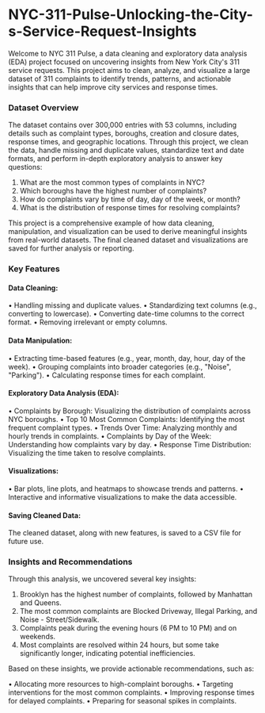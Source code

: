 # NYC-311-Pulse-Unlocking-the-City-s-Service-Request-Insights

Welcome to NYC 311 Pulse, a data cleaning and exploratory data analysis (EDA) project focused on uncovering insights from New York City's 311 service requests. This project aims to clean, analyze, and visualize a large dataset of 311 complaints to identify trends, patterns, and actionable insights that can help improve city services and response times.

### Dataset Overview
The dataset contains over 300,000 entries with 53 columns, including details such as complaint types, boroughs, creation and closure dates, response times, and geographic locations. Through this project, we clean the data, handle missing and duplicate values, standardize text and date formats, and perform in-depth exploratory analysis to answer key questions:
1. What are the most common types of complaints in NYC?
2. Which boroughs have the highest number of complaints?
3. How do complaints vary by time of day, day of the week, or month?
4. What is the distribution of response times for resolving complaints?

This project is a comprehensive example of how data cleaning, manipulation, and visualization can be used to derive meaningful insights from real-world datasets. The final cleaned dataset and visualizations are saved for further analysis or reporting.

### Key Features

#### Data Cleaning:
 • Handling missing and duplicate values.
 • Standardizing text columns (e.g., converting to lowercase).
 • Converting date-time columns to the correct format.
 • Removing irrelevant or empty columns.

#### Data Manipulation:
 • Extracting time-based features (e.g., year, month, day, hour, day of the week).
 • Grouping complaints into broader categories (e.g., "Noise", "Parking").
 • Calculating response times for each complaint.

#### Exploratory Data Analysis (EDA):
 • Complaints by Borough: Visualizing the distribution of complaints across NYC boroughs.
 • Top 10 Most Common Complaints: Identifying the most frequent complaint types.
 • Trends Over Time: Analyzing monthly and hourly trends in complaints.
 • Complaints by Day of the Week: Understanding how complaints vary by day.
 • Response Time Distribution: Visualizing the time taken to resolve complaints.

#### Visualizations:
 • Bar plots, line plots, and heatmaps to showcase trends and patterns.
 • Interactive and informative visualizations to make the data accessible.

#### Saving Cleaned Data:
The cleaned dataset, along with new features, is saved to a CSV file for future use.

### Insights and Recommendations

Through this analysis, we uncovered several key insights:

1. Brooklyn has the highest number of complaints, followed by Manhattan and Queens.
2. The most common complaints are Blocked Driveway, Illegal Parking, and Noise - Street/Sidewalk.
3. Complaints peak during the evening hours (6 PM to 10 PM) and on weekends.
4. Most complaints are resolved within 24 hours, but some take significantly longer, indicating potential inefficiencies.

Based on these insights, we provide actionable recommendations, such as:

 • Allocating more resources to high-complaint boroughs.
 • Targeting interventions for the most common complaints.
 • Improving response times for delayed complaints.
 • Preparing for seasonal spikes in complaints.
